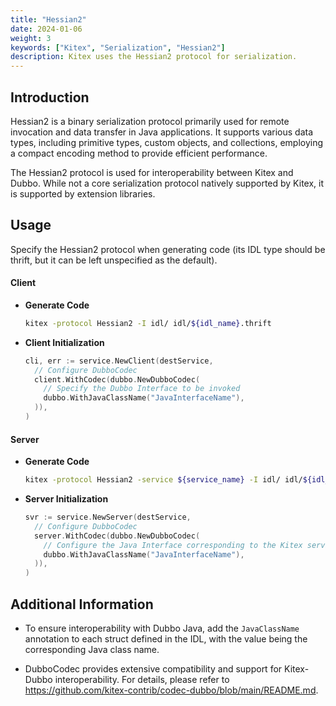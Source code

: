 ```yaml
---
title: "Hessian2"
date: 2024-01-06
weight: 3
keywords: ["Kitex", "Serialization", "Hessian2"]
description: Kitex uses the Hessian2 protocol for serialization.
---
```


## Introduction

Hessian2 is a binary serialization protocol primarily used for remote invocation and data transfer in Java applications. It supports various data types, including primitive types, custom objects, and collections, employing a compact encoding method to provide efficient performance.

The Hessian2 protocol is used for interoperability between Kitex and Dubbo. While not a core serialization protocol natively supported by Kitex, it is supported by extension libraries.

## Usage

Specify the Hessian2 protocol when generating code (its IDL type should be thrift, but it can be left unspecified as the default).

#### Client

- **Generate Code**

  ```sh
  kitex -protocol Hessian2 -I idl/ idl/${idl_name}.thrift
  ```

- **Client Initialization**

  ```go
  cli, err := service.NewClient(destService,
    // Configure DubboCodec
    client.WithCodec(dubbo.NewDubboCodec(
      // Specify the Dubbo Interface to be invoked
      dubbo.WithJavaClassName("JavaInterfaceName"),
    )),
  )
  ```

#### Server

- **Generate Code**

  ```sh
  kitex -protocol Hessian2 -service ${service_name} -I idl/ idl/${idl_name}.thrift
  ```

- **Server Initialization**

  ```go
  svr := service.NewServer(destService,
    // Configure DubboCodec
    server.WithCodec(dubbo.NewDubboCodec(
      // Configure the Java Interface corresponding to the Kitex service. Other Dubbo and Kitex clients can invoke this name.
      dubbo.WithJavaClassName("JavaInterfaceName"),
    )),
  )
  ```

## Additional Information

- To ensure interoperability with Dubbo Java, add the `JavaClassName` annotation to each struct defined in the IDL, with the value being the corresponding Java class name.

- DubboCodec provides extensive compatibility and support for Kitex-Dubbo interoperability. For details, please refer to https://github.com/kitex-contrib/codec-dubbo/blob/main/README.md.
